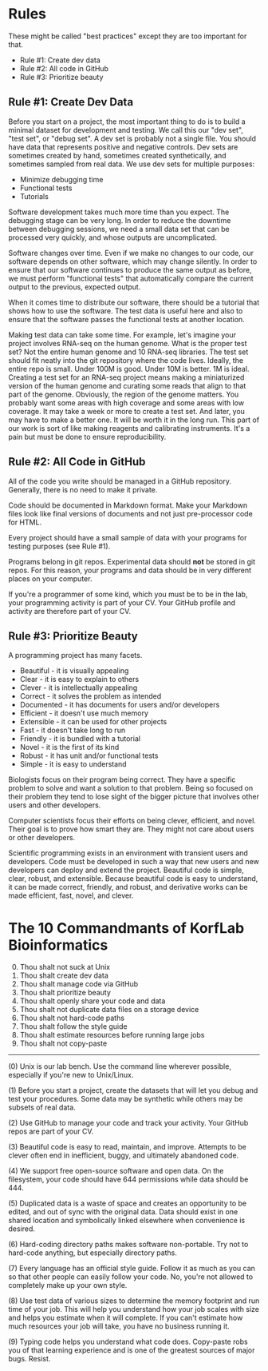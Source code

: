Rules
=====

These might be called "best practices" except they are too important for that.

+ Rule #1: Create dev data
+ Rule #2: All code in GitHub
+ Rule #3: Prioritize beauty

Rule #1: Create Dev Data
------------------------

Before you start on a project, the most important thing to do is to build a
minimal dataset for development and testing. We call this our "dev set", "test
set", or "debug set". A dev set is probably not a single file. You should have
data that represents positive and negative controls. Dev sets are sometimes
created by hand, sometimes created synthetically, and sometimes sampled from
real data. We use dev sets for multiple purposes:

+ Minimize debugging time
+ Functional tests
+ Tutorials

Software development takes much more time than you expect. The debugging stage
can be very long. In order to reduce the downtime between debugging sessions,
we need a small data set that can be processed very quickly, and whose outputs
are uncomplicated.

Software changes over time. Even if we make no changes to our code, our
software depends on other software, which may change silently. In order to
ensure that our software continues to produce the same output as before, we
must perform "functional tests" that automatically compare the current output
to the previous, expected output.

When it comes time to distribute our software, there should be a tutorial that
shows how to use the software. The test data is useful here and also to ensure
that the software passes the functional tests at another location.

Making test data can take some time. For example, let's imagine your project
involves RNA-seq on the human genome. What is the proper test set? Not the
entire human genome and 10 RNA-seq libraries. The test set should fit neatly
into the git repository where the code lives. Ideally, the entire repo is
small. Under 100M is good. Under 10M is better. 1M is ideal. Creating a test
set for an RNA-seq project means making a miniaturized version of the human
genome and curating some reads that align to that part of the genome.
Obviously, the region of the genome matters. You probably want some areas with
high coverage and some areas with low coverage. It may take a week or more to
create a test set. And later, you may have to make a better one. It will be
worth it in the long run. This part of our work is sort of like making reagents
and calibrating instruments. It's a pain but must be done to ensure
reproducibility.


Rule #2: All Code in GitHub
---------------------------

All of the code you write should be managed in a GitHub repository. Generally,
there is no need to make it private.

Code should be documented in Markdown format. Make your Markdown files look
like final versions of documents and not just pre-processor code for HTML.

Every project should have a small sample of data with your programs for testing
purposes (see Rule #1).

Programs belong in git repos. Experimental data should **not** be stored in git
repos. For this reason, your programs and data should be in very different
places on your computer.

If you're a programmer of some kind, which you must be to be in the lab, your
programming activity is part of your CV. Your GitHub profile and activity are
therefore part of your CV.


Rule #3: Prioritize Beauty
--------------------------

A programming project has many facets.

+ Beautiful - it is visually appealing
+ Clear - it is easy to explain to others
+ Clever - it is intellectually appealing
+ Correct - it solves the problem as intended
+ Documented - it has documents for users and/or developers
+ Efficient - it doesn't use much memory
+ Extensible - it can be used for other projects
+ Fast - it doesn't take long to run
+ Friendly - it is bundled with a tutorial
+ Novel - it is the first of its kind
+ Robust - it has unit and/or functional tests
+ Simple - it is easy to understand

Biologists focus on their program being correct. They have a specific problem
to solve and want a solution to that problem. Being so focused on their problem
they tend to lose sight of the bigger picture that involves other users and
other developers.

Computer scientists focus their efforts on being clever, efficient, and novel.
Their goal is to prove how smart they are. They might not care about users or
other developers.

Scientific programming exists in an environment with transient users and
developers. Code must be developed in such a way that new users and new
developers can deploy and extend the project. Beautiful code is simple, clear,
robust, and extensible. Because beautiful code is easy to understand, it can be
made correct, friendly, and robust, and derivative works can be made efficient,
fast, novel, and clever.


The 10 Commandmants of KorfLab Bioinformatics
=============================================

0. Thou shalt not suck at Unix
1. Thou shalt create dev data
2. Thou shalt manage code via GitHub
3. Thou shalt prioritize beauty
4. Thou shalt openly share your code and data
5. Thou shalt not duplicate data files on a storage device
6. Thou shalt not hard-code paths
7. Thou shalt follow the style guide
8. Thou shalt estimate resources before running large jobs
9. Thou shalt not copy-paste

----

(0) Unix is our lab bench. Use the command line wherever possible, especially
if you're new to Unix/Linux.

(1) Before you start a project, create the datasets that will let you debug and
test your procedures. Some data may be synthetic while others may be subsets of
real data.

(2) Use GitHub to manage your code and track your activity. Your GitHub repos
are part of your CV.

(3) Beautiful code is easy to read, maintain, and improve. Attempts to be
clever often end in inefficient, buggy, and ultimately abandoned code.

(4) We support free open-source software and open data. On the filesystem, your
code should have 644 permissions while data should be 444.

(5) Duplicated data is a waste of space and creates an opportunity to be
edited, and out of sync with the original data. Data should exist in one shared
location and symbolically linked elsewhere when convenience is desired.

(6) Hard-coding directory paths makes software non-portable. Try not to
hard-code anything, but especially directory paths.

(7) Every language has an official style guide. Follow it as much as you can so
that other people can easily follow your code. No, you're not allowed to
completely make up your own style.

(8) Use test data of various sizes to determine the memory footprint and run
time of your job. This will help you understand how your job scales with size
and helps you estimate when it will complete. If you can't estimate how much
resources your job will take, you have no business running it.

(9) Typing code helps you understand what code does. Copy-paste robs you of
that learning experience and is one of the greatest sources of major bugs.
Resist.
